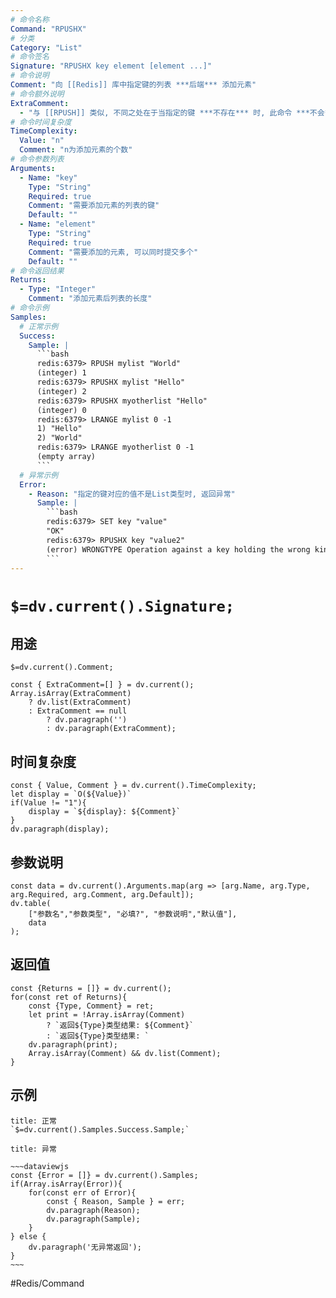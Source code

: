 ```yaml
---
# 命令名称
Command: "RPUSHX"
# 分类
Category: "List"
# 命令签名
Signature: "RPUSHX key element [element ...]"
# 命令说明
Comment: "向 [[Redis]] 库中指定键的列表 ***后端*** 添加元素"
# 命令额外说明
ExtraComment:
  - "与 [[RPUSH]] 类似, 不同之处在于当指定的键 ***不存在*** 时, 此命令 ***不会*** 创建一个空列表再把元素放入, 而是什么都不做"
# 命令时间复杂度
TimeComplexity:
  Value: "n"
  Comment: "n为添加元素的个数"
# 命令参数列表
Arguments:
  - Name: "key"
    Type: "String"
    Required: true
    Comment: "需要添加元素的列表的键"
    Default: ""
  - Name: "element"
    Type: "String"
    Required: true
    Comment: "需要添加的元素, 可以同时提交多个"
    Default: ""
# 命令返回结果
Returns:
  - Type: "Integer"
    Comment: "添加元素后列表的长度"
# 命令示例
Samples:
  # 正常示例
  Success:
    Sample: |
      ```bash
      redis:6379> RPUSH mylist "World"
      (integer) 1
      redis:6379> RPUSHX mylist "Hello"
      (integer) 2
      redis:6379> RPUSHX myotherlist "Hello"
      (integer) 0
      redis:6379> LRANGE mylist 0 -1
      1) "Hello"
      2) "World"
      redis:6379> LRANGE myotherlist 0 -1
      (empty array)
      ```
  # 异常示例
  Error:
    - Reason: "指定的键对应的值不是List类型时, 返回异常"
      Sample: |
        ```bash
        redis:6379> SET key "value"
        "OK"
        redis:6379> RPUSHX key "value2"
        (error) WRONGTYPE Operation against a key holding the wrong kind of value
        ``` 
---
```


# `$=dv.current().Signature;`

## 用途
`$=dv.current().Comment;`

```dataviewjs
const { ExtraComment=[] } = dv.current();
Array.isArray(ExtraComment) 
	? dv.list(ExtraComment) 
	: ExtraComment == null 
		? dv.paragraph('') 
		: dv.paragraph(ExtraComment);
```

## 时间复杂度
```dataviewjs
const { Value, Comment } = dv.current().TimeComplexity;
let display = `O(${Value})`
if(Value != "1"){
	display = `${display}: ${Comment}`
}
dv.paragraph(display);
```

## 参数说明
```dataviewjs
const data = dv.current().Arguments.map(arg => [arg.Name, arg.Type, arg.Required, arg.Comment, arg.Default]);
dv.table(
	["参数名","参数类型", "必填?", "参数说明","默认值"],
	data
);
```

## 返回值
```dataviewjs
const {Returns = []} = dv.current();
for(const ret of Returns){
	const {Type, Comment} = ret;
	let print = !Array.isArray(Comment) 
		? `返回${Type}类型结果: ${Comment}`
		: `返回${Type}类型结果: `
	dv.paragraph(print);
	Array.isArray(Comment) && dv.list(Comment);
}
```

## 示例
```ad-success
title: 正常
`$=dv.current().Samples.Success.Sample;`
```

```ad-danger
title: 异常

~~~dataviewjs
const {Error = []} = dv.current().Samples;
if(Array.isArray(Error)){
	for(const err of Error){
		const { Reason, Sample } = err;
		dv.paragraph(Reason);
		dv.paragraph(Sample);
	}
} else {
	dv.paragraph('无异常返回');
}
~~~

```

#Redis/Command 